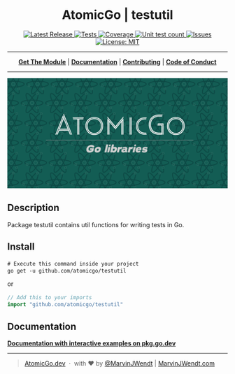 <h1 align="center">AtomicGo | testutil</h1>

<p align="center">

<a href="https://github.com/atomicgo/testutil/releases">
<img src="https://img.shields.io/github/v/release/atomicgo/testutil?style=flat-square" alt="Latest Release">
</a>

<a href="https://codecov.io/gh/atomicgo/testutil" target="_blank">
<img src="https://img.shields.io/github/workflow/status/atomicgo/testutil/Go?label=tests&style=flat-square" alt="Tests">
</a>

<a href="https://codecov.io/gh/atomicgo/testutil" target="_blank">
<img src="https://img.shields.io/codecov/c/gh/atomicgo/testutil?color=magenta&logo=codecov&style=flat-square" alt="Coverage">
</a>

<a href="https://codecov.io/gh/atomicgo/testutil">
<!-- unittestcount:start --><img src="https://img.shields.io/badge/Unit_Tests-212-magenta?style=flat-square" alt="Unit test count"><!-- unittestcount:end -->
</a>

<a href="https://github.com/atomicgo/testutil/issues">
<img src="https://img.shields.io/github/issues/atomicgo/testutil.svg?style=flat-square" alt="Issues">
</a>

<a href="https://opensource.org/licenses/MIT" target="_blank">
<img src="https://img.shields.io/badge/License-MIT-yellow.svg?style=flat-square" alt="License: MIT">
</a>

</p>

---

<p align="center">
<strong><a href="#install">Get The Module</a></strong>
|
<strong><a href="https://pkg.go.dev/github.com/atomicgo/testutil#section-documentation" target="_blank">Documentation</a></strong>
|
<strong><a href="https://github.com/atomicgo/atomicgo/blob/main/CONTRIBUTING.md" target="_blank">Contributing</a></strong>
|
<strong><a href="https://github.com/atomicgo/atomicgo/blob/main/CODE_OF_CONDUCT.md" target="_blank">Code of Conduct</a></strong>
</p>

---

<p align="center">
  <img src="https://raw.githubusercontent.com/atomicgo/atomicgo/main/assets/header.png" alt="AtomicGo">
</p>

## Description

Package testutil contains util functions for writing tests in Go.

## Install

```console
# Execute this command inside your project
go get -u github.com/atomicgo/testutil
```

or

```go
// Add this to your imports
import "github.com/atomicgo/testutil"
```

## Documentation

[**Documentation with interactive examples on pkg.go.dev**](https://pkg.go.dev/github.com/atomicgo/testutil#section-documentation)



---

> [AtomicGo.dev](https://atomicgo.dev) &nbsp;&middot;&nbsp;
> with ❤️ by [@MarvinJWendt](https://github.com/MarvinJWendt) |
> [MarvinJWendt.com](https://marvinjwendt.com)
